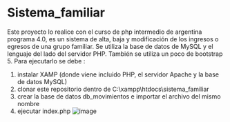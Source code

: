 # Sistema_familiar

Este proyecto lo realice con el curso de php intermedio de argentina programa 4.0, es un sistema de alta, baja y modificación de los ingresos o egresos de una grupo familiar. Se utiliza la base de datos de MySQL y el lenguaje del lado del servidor PHP. También se utiliza un poco de bootstrap 5.
Para ejecutarlo se debe :
1) instalar XAMP (donde viene incluido PHP, el servidor Apache y la base de datos MySQL)
2) clonar este repositorio dentro de  C:\xampp\htdocs\sistema_familiar
3) crear la base de datos db_movimientos e importar el archivo del mismo nombre
4) ejecutar index.php
![image](https://github.com/JONYCAGE2022/Sistema_familiar/assets/112737912/9837eb69-1634-49f1-9401-04201e4a667e)
